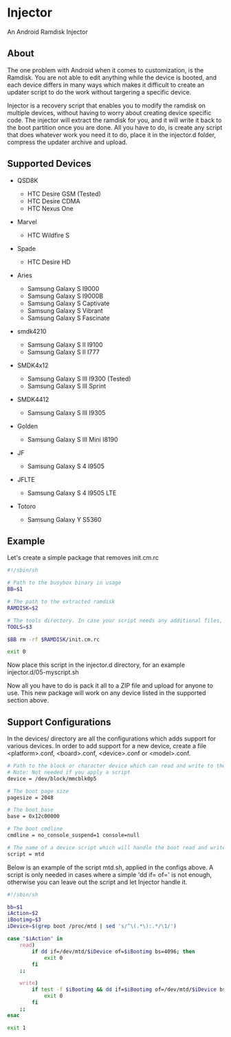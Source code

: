 Injector
========

An Android Ramdisk Injector

About
------
The one problem with Android when it comes to customization, is the Ramdisk. You are not able to edit anything while the device is booted, and each device differs in many ways which makes it difficult to create an updater script to do the work without targering a specific device. 

Injector is a recovery script that enables you to modify the ramdisk on multiple devices, without having to worry about creating device specific code. The injector will extract the ramdisk for you, and it will write it back to the boot partition once you are done. All you have to do, is create any script that does whatever work you need it to do, place it in the injector.d folder, compress the updater archive and upload. 

Supported Devices
------

* QSD8K
    * HTC Desire GSM (Tested)
    * HTC Desire CDMA
    * HTC Nexus One

* Marvel
    * HTC Wildfire S

* Spade
    * HTC Desire HD

* Aries
    * Samsung Galaxy S I9000
    * Samsung Galaxy S I9000B
    * Samsung Galaxy S Captivate
    * Samsung Galaxy S Vibrant
    * Samsung Galaxy S Fascinate

* smdk4210
    * Samsung Galaxy S II I9100
    * Samsung Galaxy S II I777

* SMDK4x12
    * Samsung Galaxy S III I9300 (Tested)
    * Samsung Galaxy S III Sprint

* SMDK4412
    * Samsung Galaxy S III I9305

* Golden
    * Samsung Galaxy S III Mini I8190

* JF
    * Samsung Galaxy S 4 I9505

* JFLTE
    * Samsung Galaxy S 4 I9505 LTE

* Totoro
    * Samsung Galaxy Y S5360

Example
------
Let's create a simple package that removes init.cm.rc

```bash
#!/sbin/sh

# Path to the busybox binary in usage
BB=$1

# The path to the extracted ramdisk
RAMDISK=$2

# The tools directory. In case your script needs any additional files, this is where to place them
TOOLS=$3

$BB rm -rf $RAMDISK/init.cm.rc

exit 0
```

Now place this script in the injector.d directory, for an example injector.d/05-myscript.sh

Now all you have to do is pack it all to a ZIP file and upload for anyone to use. This new package will work on any device listed in the supported section above.

Support Configurations
------
In the devices/ directory are all the configurations which adds support for various devices. In order to add support for a new device, create a file &lt;platform&gt;.conf, &lt;board&gt;.conf, &lt;device&gt;.conf or &lt;model&gt;.conf. 

```bash
# Path to the block or character device which can read and write to the boot partition
# Note: Not needed if you apply a script
device = /dev/block/mmcblk0p5

# The boot page size
pagesize = 2048

# The boot base
base = 0x12c00000

# The boot cmdline
cmdline = no_console_suspend=1 console=null

# The name of a device script which will handle the boot read and write
script = mtd
```
Below is an example of the script mtd.sh, applied in the configs above. A script is only needed in cases where a simple 'dd if= of=' is not enough, otherwise you can leave out the script and let Injector handle it.

```bash
#!/sbin/sh

bb=$1
iAction=$2
iBootimg=$3
iDevice=$(grep boot /proc/mtd | sed 's/^\(.*\):.*/\1/')

case "$iAction" in 
    read)
        if dd if=/dev/mtd/$iDevice of=$iBootimg bs=4096; then
            exit 0
        fi
    ;;

    write)
        if test -f $iBootimg && dd if=$iBootimg of=/dev/mtd/$iDevice bs=4096; then
            exit 0
        fi
    ;;
esac

exit 1
```
